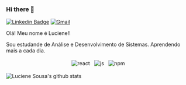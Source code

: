 ### Hi there 👋

[![Linkedin Badge](https://img.shields.io/badge/-LinkedIn-blue?style=flat-square&logo=Linkedin&logoColor=white&link=https://www.linkedin.com/in/lucieneborges/)](https://www.linkedin.com/in/lucieneborges/)
[![Gmail](https://img.shields.io/badge/-Gmail-c14438?style=flat&logo=Gmail&logoColor=white)](mailto:lucienebsousa@gmail.com)

Olá! Meu nome é Luciene!!

 Sou estudande de Análise e Desenvolvimento de Sistemas.
 Aprendendo mais a cada dia.


<p align="center">

  <!-- For more icons please follow  https://github.com/MikeCodesDotNET/ColoredBadges -->

  
  <img src="https://github.com/Quadrified/Quadrified/blob/master/assets/svg/dev/frameworks/react.svg" alt="react" style="vertical-align:top; margin:4px">
  <img src="https://github.com/Quadrified/Quadrified/blob/master/assets/svg/dev/languages/js.svg" alt="js" style="vertical-align:top; margin:4px">
  <img src="https://github.com/Quadrified/Quadrified/blob/master/assets/svg/dev/services/npm.svg" alt="npm" style="vertical-align:top; margin:4px">


</p>


  
  ![Luciene Sousa's github stats](https://github-readme-stats.vercel.app/api?username=LucieneSousa&show_icons=true&theme=radical)

